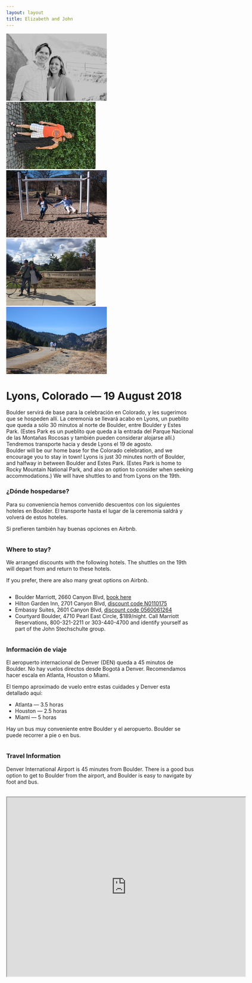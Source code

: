 ```yaml
---
layout: layout
title: Elizabeth and John
---
```


<div class="top_photos">
<img src="assets/bw.jpg" style="height: 180px">
<img src="assets/winery.jpg" style="height: 180px">
<img src="assets/swings.jpg" style="height: 180px">
<img src="assets/first_day_of_school.jpg" style="height: 180px">
<img src="assets/walking.jpg" style="height: 180px">
</div>

# Lyons, Colorado &mdash; 19 August 2018

<div class="row">
  <div class="column left">
    Boulder servirá de base para la celebración en Colorado, y les sugerimos que se
    hospeden allí. La ceremonia se llevará acabo en Lyons, un pueblito que queda a
    sólo 30 minutos al norte de Boulder, entre Boulder y Estes Park.  (Estes Park es
    un pueblito que queda a la entrada del Parque Nacional de las Montañas Rocosas y
    también pueden considerar alojarse allí.) Tendremos transporte hacia y desde
    Lyons el 19 de agosto.
  </div>
  <div class="column right">
    Boulder will be our home base for the Colorado celebration, and we encourage you
    to stay in town! Lyons is just 30 minutes north of Boulder, and halfway in
    between Boulder and Estes Park. (Estes Park is home to Rocky Mountain National
    Park, and also an option to consider when seeking accommodations.) We will have
    shuttles to and from Lyons on the 19th.
  </div>
</div>

<div class="row">
  <div class="column left">
  <h3>¿Dónde hospedarse?</h3>
<p>Para su conveniencia hemos convenido descuentos con los siguientes hoteles en
Boulder. El transporte hasta el lugar de la ceremonia saldrá y volverá de estos
hoteles.</p>

<p>Si prefieren también hay buenas opciones en Airbnb.</p>
  </div>
  <div class="column right">
  <h3>Where to stay?</h3>
<p>We arranged discounts with the following hotels. The shuttles on the 19th will
depart from and return to these hotels.</p>

<p>If you prefer, there are also many great options on Airbnb.</p>
  </div>
</div>

  * Boulder Marriott, 2660 Canyon Blvd, [book here](http://www.marriott.com/meeting-event-hotels/group-corporate-travel/groupCorp.mi?resLinkData=Silva/Stechschulte%20Wedding%20%5Edenbo%60sdssdsg%7Csdssdsq%60249%60USD%60false%604%608/18/18%608/20/18%607/18/18&app=resvlink&stop_mobi=yes)
  * Hilton Garden Inn, 2701 Canyon Blvd, [discount code N0110175](https://secure3.hilton.com/en_US/gi/reservation/book.htm?ctyhocn=WBUBOGI&corporateCode=N0110175&from=lnrlink)
  * Embassy Suites, 2601 Canyon Blvd, [discount code 0560061264](https://secure3.hilton.com/en_US/es/reservation/book.htm?ctyhocn=DENBOES&corporateCode=0560061264&from=lnrlink)
  * Courtyard Boulder, 4710 Pearl East Circle, $189/night. Call Marriott
    Reservations, 800-321-2211 or 303-440-4700 and identify yourself as part of
    the John Stechschulte group.

<div class="row">
  <div class="column left">
<h3>Información de viaje</h3>
<p>El aeropuerto internacional de Denver (DEN) queda a 45 minutos de Boulder. No
hay vuelos directos desde Bogotá a Denver. Recomendamos hacer escala en Atlanta,
Houston o Miami.</p>

<p>El tiempo aproximado de vuelo entre estas cuidades y Denver esta detallado aquí:
<ul><li>Atlanta &mdash; 3.5 horas</li>
<li>Houston &mdash; 2.5 horas</li>
<li>Miami &mdash; 5 horas</li></ul></p>

<p>Hay un bus muy conveniente entre Boulder y el aeropuerto.  Boulder se puede
recorrer a pie o en bus.</p>
  </div>
  <div class="column right">
<h3>Travel Information</h3>
<p>Denver International Airport is 45 minutes from Boulder. There is a good bus
option to get to Boulder from the airport, and Boulder is easy to navigate by
foot and bus.</p>
  </div>
</div>

<br>
<iframe class="center" src="https://www.google.com/maps/d/u/0/embed?mid=1lNfEtOiYplbtDldmj3O60nNCTz0Ro1ys" width="640" height="480"></iframe>
